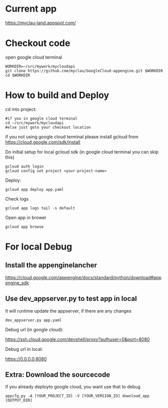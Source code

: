 Current app
===========
https://myclau-land.appspot.com/

Checkout code
============================
open google cloud terminal

	WORKDIR=~/src/mywork/mycloudapi
	git clone https://github.com/myclau/GoogleCloud-appengine.git $WORKDIR
	cd $WORKDIR


How to build and Deploy
=======================

cd into project:
	
	#if you in google cloud terminal
	cd ~/src/mywork/mycloudapi
	#else just goto your checkout location

if you not using google cloud terminal please install gcloud from https://cloud.google.com/sdk/install

Do initial setup for local gcloud sdk (in google cloud terminal you can skip this)

	gcloud auth login
	gcloud config set project <your-project-name>

Deploy:

	gcloud app deploy app.yaml
	
Check logs

	gcloud app logs tail -s default
	
Open app in brower

	gcloud app browse

For local Debug
===============

Install the appenginelancher
----------------------------

https://cloud.google.com/appengine/docs/standard/python/download#appengine_sdk


Use dev_appserver.py to test app in local
--------------------

It will runtime update the appserver, if there are any changes


	dev_appserver.py app.yaml

Debug url (in google cloud):

https://ssh.cloud.google.com/devshell/proxy?authuser=0&port=8080

Debug url in local:

https://0.0.0.0:8080

Extra: Download the sourcecode
-----------------------
if you already deployto  google cloud, you want use that to debug

	appcfg.py -A [YOUR_PROJECT_ID] -V [YOUR_VERSION_ID] download_app [OUTPUT_DIR]


	
